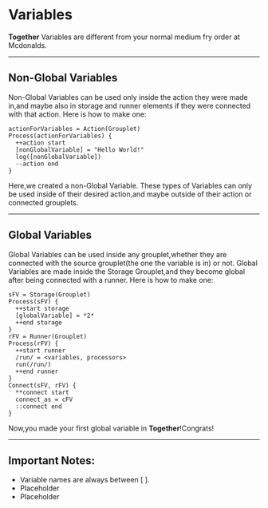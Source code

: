 # Variables
**Together** Variables are different from your normal medium fry order at Mcdonalds.
******
## Non-Global Variables
Non-Global Variables can be used only inside the action they were made in,and maybe also in storage and runner elements if they were connected with that action.
Here is how to make one:
```
actionForVariables = Action(Grouplet)
Process(actionForVariables) {
  ++action start
  [nonGlobalVariable] = "Hello World!"
  log([nonGlobalVariable])
  --action end
}
```
Here,we created a non-Global Variable. These types of Variables can only be used inside of their desired action,and maybe outside of their action or connected grouplets.
******
## Global Variables
Global Variables can be used inside any grouplet,whether they are connected with the source grouplet(the one the variable is in) or not.
Global Variables are made inside the Storage Grouplet,and they become global after being connected with a runner.
Here is how to make one:
```
sFV = Storage(Grouplet)
Process(sFV) {
  ++start storage
  [globalVariable] = *2*
  ++end storage
}
rFV = Runner(Grouplet)
Process(rFV) {
  ++start runner
  /run/ = <variables, processors>
  run(/run/)
  ++end runner
}
Connect(sFV, rFV) {
  **connect start
  connect_as = cFV
  ::connect end
}
```
Now,you made your first global variable in **Together**!Congrats!
******
## Important Notes:
* Variable names are always between [ ].
* Placeholder
* Placeholder
  
